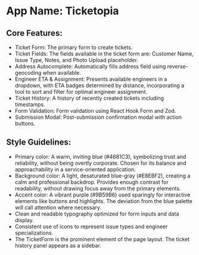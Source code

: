 # **App Name**: Ticketopia

## Core Features:

- Ticket Form: The primary form to create tickets.
- Ticket Fields: The fields available in the ticket form are: Customer Name, Issue Type, Notes, and Photo Upload placeholder.
- Address Autocomplete: Automatically fills address field using reverse-geocoding when available.
- Engineer ETA & Assignment: Presents available engineers in a dropdown, with ETA badges determined by distance, incorporating a tool to sort and filter for optimal engineer assignment.
- Ticket History: A history of recently created tickets including timestamps.
- Form Validation: Form validation using React Hook Form and Zod.
- Submission Modal: Post-submission confirmation modal with action buttons.

## Style Guidelines:

- Primary color: A warm, inviting blue (#4681C3), symbolizing trust and reliability, without being overtly corporate. Chosen for its balance and approachability in a service-oriented application.
- Background color: A light, desaturated blue-gray (#E8EBF2), creating a calm and professional backdrop. Provides enough contrast for readability, without drawing focus away from the primary elements.
- Accent color: A vibrant purple (#9B59B6) used sparingly for interactive elements like buttons and highlights. The deviation from the blue palette will call attention where necessary.
- Clean and readable typography optimized for form inputs and data display.
- Consistent use of icons to represent issue types and engineer specializations.
- The TicketForm is the prominent element of the page layout. The ticket history panel appears as a sidebar.